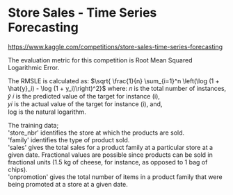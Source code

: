 # Store Sales - Time Series Forecasting
https://www.kaggle.com/competitions/store-sales-time-series-forecasting

The evaluation metric for this competition is Root Mean Squared Logarithmic Error.

The RMSLE is calculated as:
$\sqrt{ \frac{1}{n} \sum_{i=1}^n \left(\log (1 + \hat{y}_i) - \log (1 + y_i)\right)^2}$
where:
𝑛 is the total number of instances,<br>
𝑦̂ 𝑖 is the predicted value of the target for instance (i),<br>
𝑦𝑖 is the actual value of the target for instance (i), and,<br>
log is the natural logarithm.

The training data; <br>
'store_nbr' identifies the store at which the products are sold.<br>
'family' identifies the type of product sold.<br>
'sales' gives the total sales for a product family at a particular store at a given date.
Fractional values are possible since products can be sold in fractional units (1.5 kg of cheese, for instance, as opposed to 1 bag of chips).<br>
'onpromotion' gives the total number of items in a product family that were being promoted at a store at a given date.
